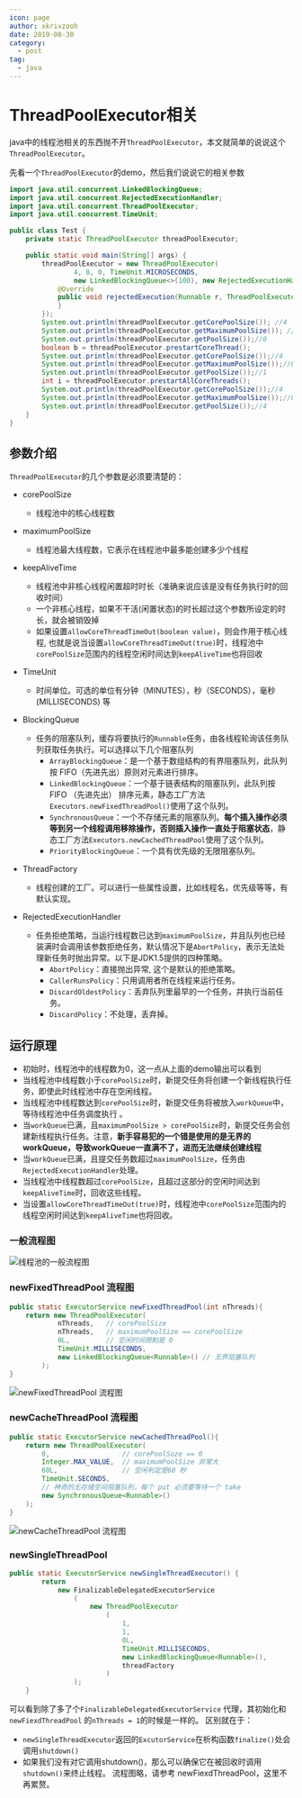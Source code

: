 ```yaml
---
icon: page
author: xkrivzooh
date: 2019-08-30
category:
  - post
tag:
  - java
---
```


# ThreadPoolExecutor相关

java中的线程池相关的东西抛不开`ThreadPoolExecutor`，本文就简单的说说这个`ThreadPoolExecutor`。

先看一个`ThreadPoolExecutor`的demo，然后我们说说它的相关参数

```java
import java.util.concurrent.LinkedBlockingQueue;
import java.util.concurrent.RejectedExecutionHandler;
import java.util.concurrent.ThreadPoolExecutor;
import java.util.concurrent.TimeUnit;

public class Test {
	private static ThreadPoolExecutor threadPoolExecutor;

	public static void main(String[] args) {
		threadPoolExecutor = new ThreadPoolExecutor(
				4, 8, 0, TimeUnit.MICROSECONDS,
				new LinkedBlockingQueue<>(100), new RejectedExecutionHandler() {
			@Override
			public void rejectedExecution(Runnable r, ThreadPoolExecutor executor) {
			}
		});
		System.out.println(threadPoolExecutor.getCorePoolSize()); //4
		System.out.println(threadPoolExecutor.getMaximumPoolSize()); //8
		System.out.println(threadPoolExecutor.getPoolSize());//0
		boolean b = threadPoolExecutor.prestartCoreThread();
		System.out.println(threadPoolExecutor.getCorePoolSize());//4
		System.out.println(threadPoolExecutor.getMaximumPoolSize());//8
		System.out.println(threadPoolExecutor.getPoolSize());//1
		int i = threadPoolExecutor.prestartAllCoreThreads();
		System.out.println(threadPoolExecutor.getCorePoolSize());//4
		System.out.println(threadPoolExecutor.getMaximumPoolSize());//8
		System.out.println(threadPoolExecutor.getPoolSize());//4
	}
}
```

## 参数介绍

`ThreadPoolExecutor`的几个参数是必须要清楚的：

- corePoolSize
    - 线程池中的核心线程数
- maximumPoolSize
    - 线程池最大线程数，它表示在线程池中最多能创建多少个线程
- keepAliveTime
    - 线程池中非核心线程闲置超时时长（准确来说应该是没有任务执行时的回收时间）
    - 一个非核心线程，如果不干活(闲置状态)的时长超过这个参数所设定的时长，就会被销毁掉
    - 如果设置`allowCoreThreadTimeOut(boolean value)`，则会作用于核心线程, 也就是说当设置`allowCoreThreadTimeOut(true)`时，线程池中`corePoolSize`范围内的线程空闲时间达到`keepAliveTime`也将回收
- TimeUnit
    - 时间单位。可选的单位有分钟（MINUTES），秒（SECONDS），毫秒(MILLISECONDS) 等
- BlockingQueue
    - 任务的阻塞队列，缓存将要执行的`Runnable`任务，由各线程轮询该任务队列获取任务执行。可以选择以下几个阻塞队列
        - `ArrayBlockingQueue`：是一个基于数组结构的有界阻塞队列，此队列按 FIFO（先进先出）原则对元素进行排序。
        - `LinkedBlockingQueue`：一个基于链表结构的阻塞队列，此队列按FIFO （先进先出） 排序元素，静态工厂方法`Executors.newFixedThreadPool()`使用了这个队列。
        - `SynchronousQueue`：一个不存储元素的阻塞队列。**每个插入操作必须等到另一个线程调用移除操作，否则插入操作一直处于阻塞状态**，静态工厂方法`Executors.newCachedThreadPool`使用了这个队列。
        - `PriorityBlockingQueue`：一个具有优先级的无限阻塞队列。
      
- ThreadFactory
    - 线程创建的工厂。可以进行一些属性设置，比如线程名，优先级等等，有默认实现。
- RejectedExecutionHandler
    - 任务拒绝策略，当运行线程数已达到`maximumPoolSize`，并且队列也已经装满时会调用该参数拒绝任务，默认情况下是`AbortPolicy`，表示无法处理新任务时抛出异常。以下是JDK1.5提供的四种策略。
        - `AbortPolicy`：直接抛出异常, 这个是默认的拒绝策略。
        - `CallerRunsPolicy`：只用调用者所在线程来运行任务。
        - `DiscardOldestPolicy`：丢弃队列里最早的一个任务，并执行当前任务。
        - `DiscardPolicy`：不处理，丢弃掉。

## 运行原理

- 初始时，线程池中的线程数为0，这一点从上面的demo输出可以看到
- 当线程池中线程数小于`corePoolSize`时，新提交任务将创建一个新线程执行任务，即使此时线程池中存在空闲线程。
- 当线程池中线程数达到`corePoolSize`时，新提交任务将被放入`workQueue`中，等待线程池中任务调度执行 。
- 当`workQueue`已满，且`maximumPoolSize > corePoolSize`时，新提交任务会创建新线程执行任务。注意，**新手容易犯的一个错是使用的是无界的workQueue，导致workQueue一直满不了，进而无法继续创建线程**
- 当`workQueue`已满，且提交任务数超过`maximumPoolSize`，任务由`RejectedExecutionHandler`处理。
- 当线程池中线程数超过`corePoolSize`，且超过这部分的空闲时间达到`keepAliveTime`时，回收这些线程。
- 当设置`allowCoreThreadTimeOut(true)`时，线程池中`corePoolSize`范围内的线程空闲时间达到`keepAliveTime`也将回收。

### 一般流程图

![线程池的一般流程图](http://wenchao.ren/img/2020/11/20190830125745.png)

### newFixedThreadPool 流程图

```java
public static ExecutorService newFixedThreadPool(int nThreads){
    return new ThreadPoolExecutor(
            nThreads,   // corePoolSize
            nThreads,   // maximumPoolSize == corePoolSize
            0L,         // 空闲时间限制是 0
            TimeUnit.MILLISECONDS,
            new LinkedBlockingQueue<Runnable>() // 无界阻塞队列
        );
}
```

![newFixedThreadPool 流程图](http://wenchao.ren/img/2020/11/20190830125825.png)

### newCacheThreadPool 流程图

```java
public static ExecutorService newCachedThreadPool(){
    return new ThreadPoolExecutor(
        0,                  // corePoolSoze == 0
        Integer.MAX_VALUE,  // maximumPoolSize 非常大
        60L,                // 空闲判定是60 秒
        TimeUnit.SECONDS,
        // 神奇的无存储空间阻塞队列，每个 put 必须要等待一个 take
        new SynchronousQueue<Runnable>()  
    );
}
```

![newCacheThreadPool 流程图](http://wenchao.ren/img/2020/11/20190830125911.png)

### newSingleThreadPool 

```java
public static ExecutorService newSingleThreadExecutor() {
        return 
            new FinalizableDelegatedExecutorService
                (
                    new ThreadPoolExecutor
                        (
                            1,
                            1,
                            0L,
                            TimeUnit.MILLISECONDS,
                            new LinkedBlockingQueue<Runnable>(),
                            threadFactory
                        )
                );
    }
```

可以看到除了多了个`FinalizableDelegatedExecutorService` 代理，其初始化和`newFiexdThreadPool` 的`nThreads = 1`的时候是一样的。
区别就在于：

- `newSingleThreadExecutor`返回的`ExcutorService`在析构函数`finalize()`处会调用`shutdown()`
- 如果我们没有对它调用shutdown()，那么可以确保它在被回收时调用`shutdown()`来终止线程。
流程图略，请参考 newFiexdThreadPool，这里不再累赘。
